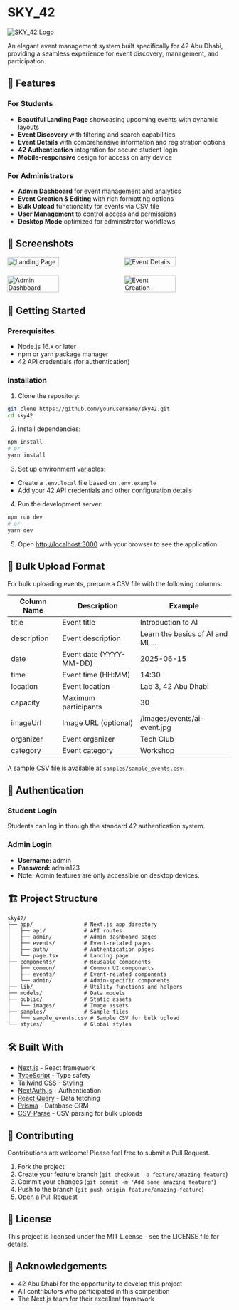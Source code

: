 # SKY_42

![SKY_42 Logo](public/images/logo.png)

An elegant event management system built specifically for 42 Abu Dhabi, providing a seamless experience for event discovery, management, and participation.

## 🌟 Features

### For Students
- **Beautiful Landing Page** showcasing upcoming events with dynamic layouts
- **Event Discovery** with filtering and search capabilities
- **Event Details** with comprehensive information and registration options
- **42 Authentication** integration for secure student login
- **Mobile-responsive** design for access on any device

### For Administrators
- **Admin Dashboard** for event management and analytics
- **Event Creation & Editing** with rich formatting options
- **Bulk Upload** functionality for events via CSV file
- **User Management** to control access and permissions
- **Desktop Mode** optimized for administrator workflows

## 📸 Screenshots

<div style="display: flex; justify-content: space-between; margin-bottom: 20px;">
  <img src="public/images/screenshots/landing-page.png" alt="Landing Page" width="48%">
  <img src="public/images/screenshots/event-details.png" alt="Event Details" width="48%">
</div>
<div style="display: flex; justify-content: space-between;">
  <img src="public/images/screenshots/admin-dashboard.png" alt="Admin Dashboard" width="48%">
  <img src="public/images/screenshots/event-creation.png" alt="Event Creation" width="48%">
</div>

## 🚀 Getting Started

### Prerequisites
- Node.js 16.x or later
- npm or yarn package manager
- 42 API credentials (for authentication)

### Installation

1. Clone the repository:
```bash
git clone https://github.com/yourusername/sky42.git
cd sky42
```

2. Install dependencies:
```bash
npm install
# or
yarn install
```

3. Set up environment variables:
- Create a `.env.local` file based on `.env.example`
- Add your 42 API credentials and other configuration details

4. Run the development server:
```bash
npm run dev
# or
yarn dev
```

5. Open [http://localhost:3000](http://localhost:3000) with your browser to see the application.

## 💾 Bulk Upload Format

For bulk uploading events, prepare a CSV file with the following columns:

| Column Name | Description | Example |
|-------------|-------------|---------|
| title | Event title | Introduction to AI |
| description | Event description | Learn the basics of AI and ML... |
| date | Event date (YYYY-MM-DD) | 2025-06-15 |
| time | Event time (HH:MM) | 14:30 |
| location | Event location | Lab 3, 42 Abu Dhabi |
| capacity | Maximum participants | 30 |
| imageUrl | Image URL (optional) | /images/events/ai-event.jpg |
| organizer | Event organizer | Tech Club |
| category | Event category | Workshop |

A sample CSV file is available at `samples/sample_events.csv`.

## 🔐 Authentication

### Student Login
Students can log in through the standard 42 authentication system.

### Admin Login
- **Username:** admin
- **Password:** admin123
- Note: Admin features are only accessible on desktop devices.

## 🏗️ Project Structure

```
sky42/
├── app/                # Next.js app directory
│   ├── api/            # API routes
│   ├── admin/          # Admin dashboard pages
│   ├── events/         # Event-related pages
│   ├── auth/           # Authentication pages
│   └── page.tsx        # Landing page
├── components/         # Reusable components
│   ├── common/         # Common UI components
│   ├── events/         # Event-related components
│   └── admin/          # Admin-specific components
├── lib/                # Utility functions and helpers
├── models/             # Data models
├── public/             # Static assets
│   └── images/         # Image assets
├── samples/            # Sample files
│   └── sample_events.csv # Sample CSV for bulk upload
└── styles/             # Global styles
```

## 🛠️ Built With

- [Next.js](https://nextjs.org/) - React framework
- [TypeScript](https://www.typescriptlang.org/) - Type safety
- [Tailwind CSS](https://tailwindcss.com/) - Styling
- [NextAuth.js](https://next-auth.js.org/) - Authentication
- [React Query](https://tanstack.com/query/latest) - Data fetching
- [Prisma](https://www.prisma.io/) - Database ORM
- [CSV-Parse](https://csv.js.org/parse/) - CSV parsing for bulk uploads

## 🤝 Contributing

Contributions are welcome! Please feel free to submit a Pull Request.

1. Fork the project
2. Create your feature branch (`git checkout -b feature/amazing-feature`)
3. Commit your changes (`git commit -m 'Add some amazing feature'`)
4. Push to the branch (`git push origin feature/amazing-feature`)
5. Open a Pull Request

## 📄 License

This project is licensed under the MIT License - see the LICENSE file for details.

## 🙏 Acknowledgements

- 42 Abu Dhabi for the opportunity to develop this project
- All contributors who participated in this competition
- The Next.js team for their excellent framework
